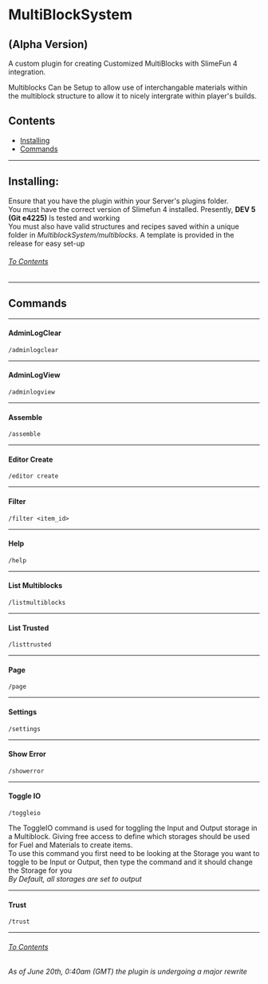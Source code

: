 <h1>MultiBlockSystem</h1>  
<h2>(Alpha Version)</h2>

A custom plugin for creating Customized MultiBlocks with SlimeFun 4 integration.

Multiblocks Can be Setup to allow use of interchangable materials within the multiblock structure to allow it to nicely
intergrate within player's builds.

<h2 id="contents">Contents</h2>

* <a href="install">Installing</a>
* <a href="cmds">Commands</a>

<hr>
<h2 id="install">Installing:</h2>
Ensure that you have the plugin within your Server's plugins folder. <br>
You must have the correct version of Slimefun 4 installed. Presently, <b>DEV 5 (Git e4225)</b> Is tested and working <br>
You must also have valid structures and recipes saved within a unique folder in <i>MultiblockSystem/multiblocks</i>. A template is provided in the release for easy set-up

<a href="contents"><h6>To Contents</h6></a>
<hr>
<h2 id="cmds">Commands</h2>
<hr>
<h4>AdminLogClear</h4>

`/adminlogclear`

<hr>
<h4>AdminLogView</h4>

`/adminlogview`

<hr>
<h4>Assemble</h4>

`/assemble`

<hr>
<h4>Editor Create</h4>

`/editor create`

<hr>
<h4>Filter</h4>

`/filter <item_id>`

<hr>
<h4>Help</h4>

`/help`

<hr>
<h4>List Multiblocks</h4>

`/listmultiblocks`

<hr>
<h4>List Trusted</h4>

`/listtrusted`

<hr>
<h4>Page</h4>

`/page`

<hr>
<h4>Settings</h4>

`/settings`

<hr>
<h4>Show Error</h4>

`/showerror`

<hr>
<h4>Toggle IO</h4>

`/toggleio`

<p>The ToggleIO command is used for toggling the Input and Output storage in a Multiblock. 
Giving free access to define which storages should be used for Fuel and Materials to create items.
<br>
To use this command you first need to be looking at the Storage you want to toggle to be Input or Output, then type the command and it should change the Storage for you
<br>
<i>By Default, all storages are set to output</i></p>

<hr>
<h4>Trust</h4>

`/trust`

<hr>
<a href="contents"><h6>To Contents</h6></a>

<i>As of June 20th, 0:40am (GMT) the plugin is undergoing a major rewrite</i>
